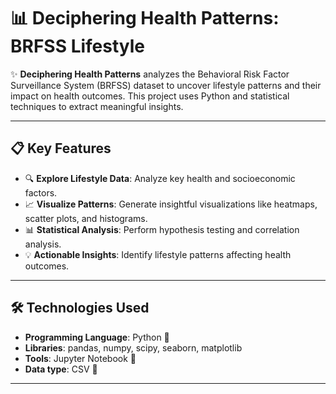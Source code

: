 # 📊 Deciphering Health Patterns: BRFSS Lifestyle

✨ **Deciphering Health Patterns** analyzes the Behavioral Risk Factor Surveillance System (BRFSS) dataset to uncover lifestyle patterns and their impact on health outcomes. This project uses Python and statistical techniques to extract meaningful insights.

---

## 📋 Key Features
- 🔍 **Explore Lifestyle Data**: Analyze key health and socioeconomic factors.
- 📈 **Visualize Patterns**: Generate insightful visualizations like heatmaps, scatter plots, and histograms.
- 📊 **Statistical Analysis**: Perform hypothesis testing and correlation analysis.
- 💡 **Actionable Insights**: Identify lifestyle patterns affecting health outcomes.

---

## 🛠️ Technologies Used
- **Programming Language**: Python 🐍
- **Libraries**: pandas, numpy, scipy, seaborn, matplotlib
- **Tools**: Jupyter Notebook 📒
- **Data type**: CSV 📄

---
